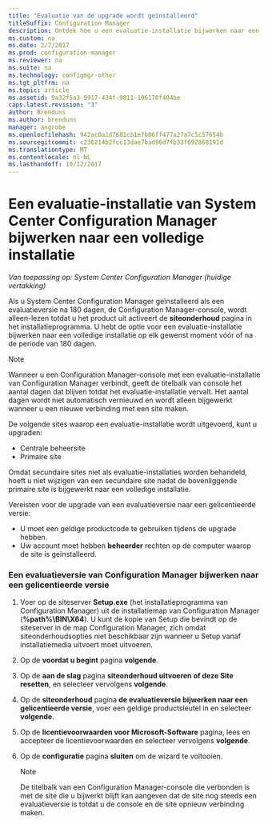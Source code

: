 ```yaml
---
title: "Evaluatie van de upgrade wordt geïnstalleerd"
titleSuffix: Configuration Manager
description: Ontdek hoe u een evaluatie-installatie bijwerken naar een volledige installatie van System Center Configuration Manager.
ms.custom: na
ms.date: 2/7/2017
ms.prod: configuration-manager
ms.reviewer: na
ms.suite: na
ms.technology: configmgr-other
ms.tgt_pltfrm: na
ms.topic: article
ms.assetid: 9a32f5a3-9917-434f-9811-106170f404be
caps.latest.revision: "3"
author: Brenduns
ms.author: brenduns
manager: angrobe
ms.openlocfilehash: 942ac0a1d7681cb1efb06ff477a27a7c5c57654b
ms.sourcegitcommit: c236214b2fcc13dae7bad96d7fb33f692868191d
ms.translationtype: MT
ms.contentlocale: nl-NL
ms.lasthandoff: 10/12/2017
---
```

# <a name="upgrade-an-evaluation-installation-of-system-center-configuration-manager-to-a-full-installation"></a>Een evaluatie-installatie van System Center Configuration Manager bijwerken naar een volledige installatie

*Van toepassing op: System Center Configuration Manager (huidige vertakking)*

Als u System Center Configuration Manager geïnstalleerd als een evaluatieversie na 180 dagen, de Configuration Manager-console, wordt alleen-lezen totdat u het product uit activeert de **siteonderhoud** pagina in het installatieprogramma. U hebt de optie voor een evaluatie-installatie bijwerken naar een volledige installatie op elk gewenst moment vóór of na de periode van 180 dagen.  

> [!NOTE]  
>  Wanneer u een Configuration Manager-console met een evaluatie-installatie van Configuration Manager verbindt, geeft de titelbalk van console het aantal dagen dat blijven totdat het evaluatie-installatie vervalt. Het aantal dagen wordt niet automatisch vernieuwd en wordt alleen bijgewerkt wanneer u een nieuwe verbinding met een site maken.  

 De volgende sites waarop een evaluatie-installatie wordt uitgevoerd, kunt u upgraden:  

-   Centrale beheersite  
-   Primaire site  

Omdat secundaire sites niet als evaluatie-installaties worden behandeld, hoeft u niet wijzigen van een secundaire site nadat de bovenliggende primaire site is bijgewerkt naar een volledige installatie.  

Vereisten voor de upgrade van een evaluatieversie naar een gelicentieerde versie:  

-   U moet een geldige productcode te gebruiken tijdens de upgrade hebben.  
-   Uw account moet hebben **beheerder** rechten op de computer waarop de site is geïnstalleerd.  

### <a name="to-upgrade-an-evaluation-version-of-configuration-manager-to-a-licensed-version"></a>Een evaluatieversie van Configuration Manager bijwerken naar een gelicentieerde versie  

1.  Voer op de siteserver **Setup.exe** (het installatieprogramma van Configuration Manager) uit de installatiemap van Configuration Manager (**%path%\BIN\X64**). U kunt de kopie van Setup die bevindt op de siteserver in de map Configuration Manager, zich omdat siteonderhoudsopties niet beschikbaar zijn wanneer u Setup vanaf installatiemedia uitvoert moet uitvoeren.  
2.  Op de **voordat u begint** pagina **volgende**.  
3.  Op de **aan de slag** pagina **siteonderhoud uitvoeren of deze Site resetten**, en selecteer vervolgens **volgende**.  
4.  Op de **siteonderhoud** pagina **de evaluatieversie bijwerken naar een gelicentieerde versie**, voer een geldige productsleutel in en selecteer **volgende**.  
5.  Op de **licentievoorwaarden voor Microsoft-Software** pagina, lees en accepteer de licentievoorwaarden en selecteer vervolgens **volgende**.  
6.  Op de **configuratie** pagina **sluiten** om de wizard te voltooien.  

    > [!NOTE]  
    >  De titelbalk van een Configuration Manager-console die verbonden is met de site die u bijwerkt blijft kan aangeven dat de site nog steeds een evaluatieversie is totdat u de console en de site opnieuw verbinding maken.  
